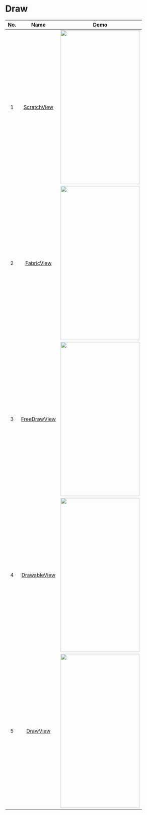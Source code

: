 Draw
======================
No. | Name | Demo
:---: | :---: | ---
1| [ScratchView](https://github.com/D-clock/ScratchView) | <img src="https://github.com/D-clock/ScratchView/raw/master/screen/scratch-demo-screen.gif" width="250" height="490">
2| [FabricView](https://github.com/antwankakki/FabricView) | <img src="https://camo.githubusercontent.com/1c8d0d5f194f993d806460ea9e092780b6230d78/687474703a2f2f692e696d6775722e636f6d2f396e4d453959742e676966" width="250" height="490">
3| [FreeDrawView](https://github.com/RiccardoMoro/FreeDrawView) | <img src="https://github.com/RiccardoMoro/FreeDrawView/raw/master/sample.gif" width="250" height="490">
4| [DrawableView](https://github.com/PaNaVTEC/DrawableView) | <img src="https://github.com/PaNaVTEC/DrawableView/raw/master/art/DrawableView.gif" width="250" height="490">
5| [DrawView](https://github.com/ByoxCode/DrawView) | <img src="https://github.com/ByoxCode/DrawView/raw/master/2016.11.10_18.00.25.gif" width="250" height="490">